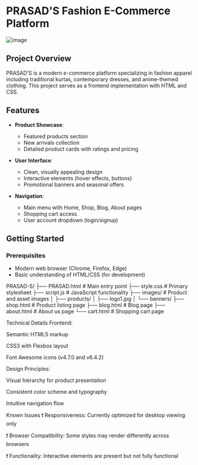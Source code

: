 # PRASAD'S Fashion E-Commerce Platform

![image](https://github.com/user-attachments/assets/f0ed53ad-6b02-4ee5-ba9a-c32758084fc4)

## Project Overview
PRASAD'S is a modern e-commerce platform specializing in fashion apparel including traditional kurtas, contemporary dresses, and anime-themed clothing. This project serves as a frontend implementation with HTML and CSS.

## Features
- **Product Showcase**:
  - Featured products section
  - New arrivals collection
  - Detailed product cards with ratings and pricing

- **User Interface**:
  - Clean, visually appealing design
  - Interactive elements (hover effects, buttons)
  - Promotional banners and seasonal offers

- **Navigation**:
  - Main menu with Home, Shop, Blog, About pages
  - Shopping cart access
  - User account dropdown (login/signup)

## Getting Started

### Prerequisites
- Modern web browser (Chrome, Firefox, Edge)
- Basic understanding of HTML/CSS (for development)

PRASAD-S/
├── PRASAD.html          # Main entry point
├── style.css            # Primary stylesheet
├── script.js            # JavaScript functionality
├── images/              # Product and asset images
│   ├── products/
│   ├── logo1.jpg
│   └── banners/
├── shop.html            # Product listing page
├── blog.html            # Blog page
├── about.html           # About us page
└── cart.html            # Shopping cart page


Technical Details
Frontend:

Semantic HTML5 markup

CSS3 with Flexbox layout

Font Awesome icons (v4.7.0 and v6.4.2)

Design Principles:

Visual hierarchy for product presentation

Consistent color scheme and typography

Intuitive navigation flow

Known Issues
❗ Responsiveness: Currently optimized for desktop viewing only

❗ Browser Compatibility: Some styles may render differently across browsers

❗ Functionality: Interactive elements are present but not fully functional
